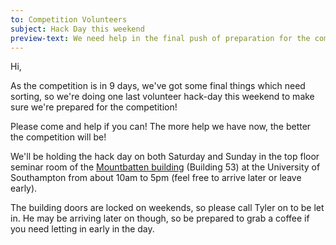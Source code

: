 ```yaml
---
to: Competition Volunteers
subject: Hack Day this weekend
preview-text: We need help in the final push of preparation for the competition!
---
```


Hi,

As the competition is in 9 days, we've got some final things which need sorting, so we're doing one last volunteer hack-day this weekend to make sure we're prepared for the competition!

Please come and help if you can! The more help we have now, the better the competition will be!

We'll be holding the hack day on both Saturday and Sunday in the top floor seminar room of the [Mountbatten building](https://goo.gl/maps/roAbm76h8it) (Building 53) at the University of Southampton from about 10am to 5pm (feel free to arrive later or leave early). 

The building doors are locked on weekends, so please call Tyler on <phonenumber> to be let in. He may be arriving later on though, so be prepared to grab a coffee if you need letting in early in the day.
